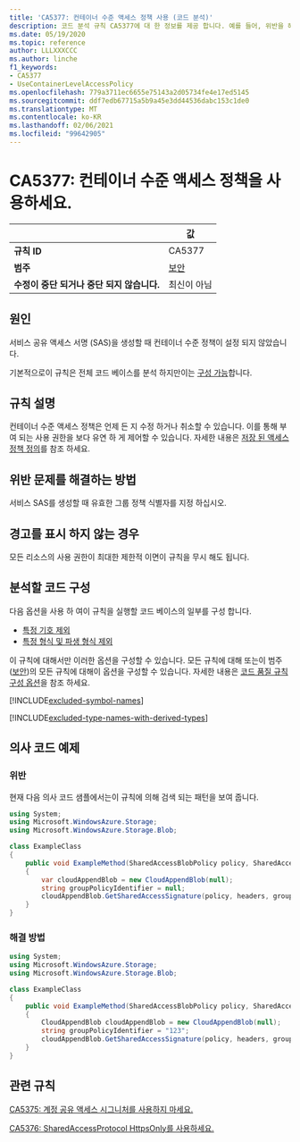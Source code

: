 ```yaml
---
title: 'CA5377: 컨테이너 수준 액세스 정책 사용 (코드 분석)'
description: 코드 분석 규칙 CA5377에 대 한 정보를 제공 합니다. 예를 들어, 위반을 해결 하는 방법, 위반 하는 경우를 포함 합니다.
ms.date: 05/19/2020
ms.topic: reference
author: LLLXXXCCC
ms.author: linche
f1_keywords:
- CA5377
- UseContainerLevelAccessPolicy
ms.openlocfilehash: 779a3711ec6655e75143a2d05734fe4e17ed5145
ms.sourcegitcommit: ddf7edb67715a5b9a45e3dd44536dabc153c1de0
ms.translationtype: MT
ms.contentlocale: ko-KR
ms.lasthandoff: 02/06/2021
ms.locfileid: "99642905"
---
```

# <a name="ca5377-use-container-level-access-policy"></a>CA5377: 컨테이너 수준 액세스 정책을 사용하세요.

| | 값 |
|-|-|
| **규칙 ID** |CA5377|
| **범주** |[보안](security-warnings.md)|
| **수정이 중단 되거나 중단 되지 않습니다.** |최신이 아님|

## <a name="cause"></a>원인

서비스 공유 액세스 서명 (SAS)을 생성할 때 컨테이너 수준 정책이 설정 되지 않았습니다.

기본적으로이 규칙은 전체 코드 베이스를 분석 하지만이는 [구성 가능](#configure-code-to-analyze)합니다.

## <a name="rule-description"></a>규칙 설명

컨테이너 수준 액세스 정책은 언제 든 지 수정 하거나 취소할 수 있습니다. 이를 통해 부여 되는 사용 권한을 보다 유연 하 게 제어할 수 있습니다. 자세한 내용은 [저장 된 액세스 정책 정의](/rest/api/storageservices/define-stored-access-policy)를 참조 하세요.

## <a name="how-to-fix-violations"></a>위반 문제를 해결하는 방법

서비스 SAS를 생성할 때 유효한 그룹 정책 식별자를 지정 하십시오.

## <a name="when-to-suppress-warnings"></a>경고를 표시 하지 않는 경우

모든 리소스의 사용 권한이 최대한 제한적 이면이 규칙을 무시 해도 됩니다.

## <a name="configure-code-to-analyze"></a>분석할 코드 구성

다음 옵션을 사용 하 여이 규칙을 실행할 코드 베이스의 일부를 구성 합니다.

- [특정 기호 제외](#exclude-specific-symbols)
- [특정 형식 및 파생 형식 제외](#exclude-specific-types-and-their-derived-types)

이 규칙에 대해서만 이러한 옵션을 구성할 수 있습니다. 모든 규칙에 대해 또는이 범주 ([보안](security-warnings.md))의 모든 규칙에 대해이 옵션을 구성할 수 있습니다. 자세한 내용은 [코드 품질 규칙 구성 옵션](../code-quality-rule-options.md)을 참조 하세요.

[!INCLUDE[excluded-symbol-names](~/includes/code-analysis/excluded-symbol-names.md)]

[!INCLUDE[excluded-type-names-with-derived-types](~/includes/code-analysis/excluded-type-names-with-derived-types.md)]

## <a name="pseudo-code-examples"></a>의사 코드 예제

### <a name="violation"></a>위반

현재 다음 의사 코드 샘플에서는이 규칙에 의해 검색 되는 패턴을 보여 줍니다.

```csharp
using System;
using Microsoft.WindowsAzure.Storage;
using Microsoft.WindowsAzure.Storage.Blob;

class ExampleClass
{
    public void ExampleMethod(SharedAccessBlobPolicy policy, SharedAccessBlobHeaders headers, Nullable<SharedAccessProtocol> protocols, IPAddressOrRange ipAddressOrRange)
    {
        var cloudAppendBlob = new CloudAppendBlob(null);
        string groupPolicyIdentifier = null;
        cloudAppendBlob.GetSharedAccessSignature(policy, headers, groupPolicyIdentifier, protocols, ipAddressOrRange);
    }
}
```

### <a name="solution"></a>해결 방법

```csharp
using System;
using Microsoft.WindowsAzure.Storage;
using Microsoft.WindowsAzure.Storage.Blob;

class ExampleClass
{
    public void ExampleMethod(SharedAccessBlobPolicy policy, SharedAccessBlobHeaders headers, Nullable<SharedAccessProtocol> protocols, IPAddressOrRange ipAddressOrRange)
    {
        CloudAppendBlob cloudAppendBlob = new CloudAppendBlob(null);
        string groupPolicyIdentifier = "123";
        cloudAppendBlob.GetSharedAccessSignature(policy, headers, groupPolicyIdentifier, protocols, ipAddressOrRange);
    }
}
```

## <a name="related-rules"></a>관련 규칙

[CA5375: 계정 공유 액세스 시그니처를 사용하지 마세요.](ca5375.md)

[CA5376: SharedAccessProtocol HttpsOnly를 사용하세요.](ca5376.md)
